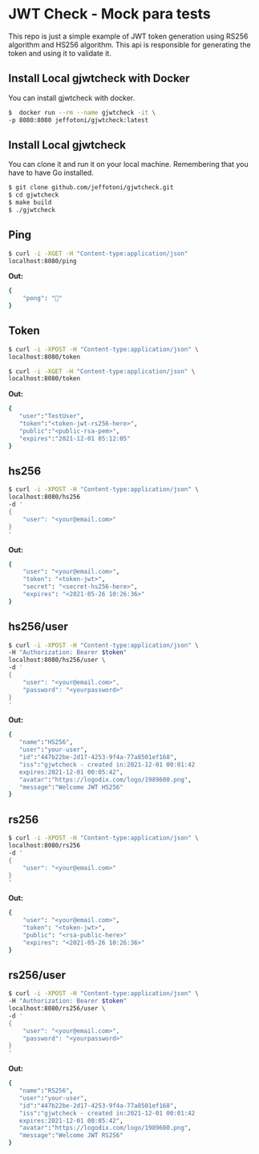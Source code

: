 # JWT Check - Mock para tests 

This repo is just a simple example of JWT token generation using RS256 algorithm and HS256 algorithm. 
This api is responsible for generating the token and using it to validate it.

## Install Local gjwtcheck with Docker
You can install gjwtcheck with docker.
```bash
$  docker run --rm --name gjwtcheck -it \
-p 8080:8080 jeffotoni/gjwtcheck:latest
```
## Install Local gjwtcheck
You can clone it and run it on your local machine. Remembering that you have to have Go installed.
```bash
$ git clone github.com/jeffotoni/gjwtcheck.git
$ cd gjwtcheck
$ make build 
$ ./gjwtcheck
```
## Ping
```bash
$ curl -i -XGET -H "Content-type:application/json" 
localhost:8080/ping
```

**Out:**
```bash
{
    "pong": "🏓"
}
```

## Token
```bash
$ curl -i -XPOST -H "Content-type:application/json" \
localhost:8080/token
```

```bash
$ curl -i -XGET -H "Content-type:application/json" \
localhost:8080/token
```
**Out:**
```bash
{
   "user":"TestUser",
   "token":"<token-jwt-rs256-here>",
   "public":"<public-rsa-pem>",
   "expires":"2021-12-01 05:12:05"
}
```

## hs256
```bash
$ curl -i -XPOST -H "Content-type:application/json" \
localhost:8080/hs256
-d '
{
    "user": "<your@email.com>"
}
'
```

**Out:**
```bash
{
    "user": "<your@email.com>",
    "token": "<token-jwt>",
    "secret": "<secret-hs256-here>",
    "expires": "<2021-05-26 10:26:36>"
}
```

## hs256/user
```bash
$ curl -i -XPOST -H "Content-type:application/json" \
-H "Authorization: Bearer $token" 
localhost:8080/hs256/user \
-d '
{
    "user": "<your@email.com>",
    "password": "<yourpassword>"
}
'
```

**Out:**
```bash
{
   "name":"HS256",
   "user":"your-user",
   "id":"447b22be-2d17-4253-9f4a-77a8501ef168",
   "iss":"gjwtcheck - created in:2021-12-01 00:01:42 
   expires:2021-12-01 00:05:42",
   "avatar":"https://logodix.com/logo/1989600.png",
   "message":"Welcome JWT HS256"
}
```

## rs256
```bash
$ curl -i -XPOST -H "Content-type:application/json" \
localhost:8080/rs256
-d '
{
    "user": "<your@email.com>"
}
'
```

**Out:**
```bash
{
    "user": "<your@email.com>",
    "token": "<token-jwt>",
    "public": "<rsa-public-here>"
    "expires": "<2021-05-26 10:26:36>"
}
```

## rs256/user
```bash
$ curl -i -XPOST -H "Content-type:application/json" \
-H "Authorization: Bearer $token" 
localhost:8080/rs256/user \
-d '
{
    "user": "<your@email.com>",
    "password": "<yourpassword>"
}
'
```

**Out:**
```bash
{
   "name":"RS256",
   "user":"your-user",
   "id":"447b22be-2d17-4253-9f4a-77a8501ef168",
   "iss":"gjwtcheck - created in:2021-12-01 00:01:42 
   expires:2021-12-01 00:05:42",
   "avatar":"https://logodix.com/logo/1989600.png",
   "message":"Welcome JWT RS256"
}
```
